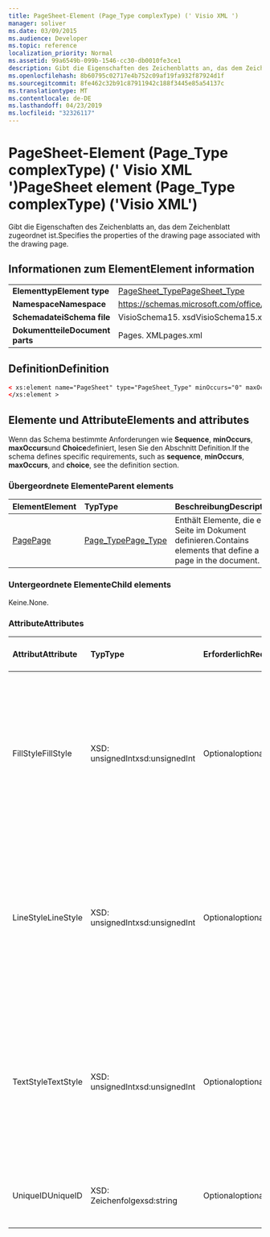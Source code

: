 ```yaml
---
title: PageSheet-Element (Page_Type complexType) (' Visio XML ')
manager: soliver
ms.date: 03/09/2015
ms.audience: Developer
ms.topic: reference
localization_priority: Normal
ms.assetid: 99a6549b-099b-1546-cc30-db0010fe3ce1
description: Gibt die Eigenschaften des Zeichenblatts an, das dem Zeichenblatt zugeordnet ist.
ms.openlocfilehash: 8b60795c02717e4b752c09af19fa932f87924d1f
ms.sourcegitcommit: 8fe462c32b91c87911942c188f3445e85a54137c
ms.translationtype: MT
ms.contentlocale: de-DE
ms.lasthandoff: 04/23/2019
ms.locfileid: "32326117"
---
```

# <a name="pagesheet-element-pagetype-complextype-visio-xml"></a><span data-ttu-id="a0ce1-103">PageSheet-Element (Page_Type complexType) (' Visio XML ')</span><span class="sxs-lookup"><span data-stu-id="a0ce1-103">PageSheet element (Page_Type complexType) ('Visio XML')</span></span>

<span data-ttu-id="a0ce1-104">Gibt die Eigenschaften des Zeichenblatts an, das dem Zeichenblatt zugeordnet ist.</span><span class="sxs-lookup"><span data-stu-id="a0ce1-104">Specifies the properties of the drawing page associated with the drawing page.</span></span>
  
## <a name="element-information"></a><span data-ttu-id="a0ce1-105">Informationen zum Element</span><span class="sxs-lookup"><span data-stu-id="a0ce1-105">Element information</span></span>

|||
|:-----|:-----|
|<span data-ttu-id="a0ce1-106">**Elementtyp**</span><span class="sxs-lookup"><span data-stu-id="a0ce1-106">**Element type**</span></span> <br/> |[<span data-ttu-id="a0ce1-107">PageSheet_Type</span><span class="sxs-lookup"><span data-stu-id="a0ce1-107">PageSheet_Type</span></span>](pagesheet_type-complextypevisio-xml.md) <br/> |
|<span data-ttu-id="a0ce1-108">**Namespace**</span><span class="sxs-lookup"><span data-stu-id="a0ce1-108">**Namespace**</span></span> <br/> |https://schemas.microsoft.com/office/visio/2012/main  <br/> |
|<span data-ttu-id="a0ce1-109">**Schemadatei**</span><span class="sxs-lookup"><span data-stu-id="a0ce1-109">**Schema file**</span></span> <br/> |<span data-ttu-id="a0ce1-110">VisioSchema15. xsd</span><span class="sxs-lookup"><span data-stu-id="a0ce1-110">VisioSchema15.xsd</span></span>  <br/> |
|<span data-ttu-id="a0ce1-111">**Dokumentteile**</span><span class="sxs-lookup"><span data-stu-id="a0ce1-111">**Document parts**</span></span> <br/> |<span data-ttu-id="a0ce1-112">Pages. XML</span><span class="sxs-lookup"><span data-stu-id="a0ce1-112">pages.xml</span></span>  <br/> |
   
## <a name="definition"></a><span data-ttu-id="a0ce1-113">Definition</span><span class="sxs-lookup"><span data-stu-id="a0ce1-113">Definition</span></span>

```XML
< xs:element name="PageSheet" type="PageSheet_Type" minOccurs="0" maxOccurs="1" >
</xs:element > 
```

## <a name="elements-and-attributes"></a><span data-ttu-id="a0ce1-114">Elemente und Attribute</span><span class="sxs-lookup"><span data-stu-id="a0ce1-114">Elements and attributes</span></span>

<span data-ttu-id="a0ce1-115">Wenn das Schema bestimmte Anforderungen wie **Sequence**, **minOccurs**, **maxOccurs**und **Choice**definiert, lesen Sie den Abschnitt Definition.</span><span class="sxs-lookup"><span data-stu-id="a0ce1-115">If the schema defines specific requirements, such as **sequence**, **minOccurs**, **maxOccurs**, and **choice**, see the definition section.</span></span> 
  
### <a name="parent-elements"></a><span data-ttu-id="a0ce1-116">Übergeordnete Elemente</span><span class="sxs-lookup"><span data-stu-id="a0ce1-116">Parent elements</span></span>

|<span data-ttu-id="a0ce1-117">**Element**</span><span class="sxs-lookup"><span data-stu-id="a0ce1-117">**Element**</span></span>|<span data-ttu-id="a0ce1-118">**Typ**</span><span class="sxs-lookup"><span data-stu-id="a0ce1-118">**Type**</span></span>|<span data-ttu-id="a0ce1-119">**Beschreibung**</span><span class="sxs-lookup"><span data-stu-id="a0ce1-119">**Description**</span></span>|
|:-----|:-----|:-----|
|[<span data-ttu-id="a0ce1-120">Page</span><span class="sxs-lookup"><span data-stu-id="a0ce1-120">Page</span></span>](page-element-pages_type-complextypevisio-xml.md) <br/> |[<span data-ttu-id="a0ce1-121">Page_Type</span><span class="sxs-lookup"><span data-stu-id="a0ce1-121">Page_Type</span></span>](page_type-complextypevisio-xml.md) <br/> |<span data-ttu-id="a0ce1-122">Enthält Elemente, die eine Seite im Dokument definieren.</span><span class="sxs-lookup"><span data-stu-id="a0ce1-122">Contains elements that define a page in the document.</span></span>  <br/> |
   
### <a name="child-elements"></a><span data-ttu-id="a0ce1-123">Untergeordnete Elemente</span><span class="sxs-lookup"><span data-stu-id="a0ce1-123">Child elements</span></span>

<span data-ttu-id="a0ce1-124">Keine.</span><span class="sxs-lookup"><span data-stu-id="a0ce1-124">None.</span></span>
  
### <a name="attributes"></a><span data-ttu-id="a0ce1-125">Attribute</span><span class="sxs-lookup"><span data-stu-id="a0ce1-125">Attributes</span></span>

|<span data-ttu-id="a0ce1-126">**Attribut**</span><span class="sxs-lookup"><span data-stu-id="a0ce1-126">**Attribute**</span></span>|<span data-ttu-id="a0ce1-127">**Typ**</span><span class="sxs-lookup"><span data-stu-id="a0ce1-127">**Type**</span></span>|<span data-ttu-id="a0ce1-128">**Erforderlich**</span><span class="sxs-lookup"><span data-stu-id="a0ce1-128">**Required**</span></span>|<span data-ttu-id="a0ce1-129">**Beschreibung**</span><span class="sxs-lookup"><span data-stu-id="a0ce1-129">**Description**</span></span>|<span data-ttu-id="a0ce1-130">**Mögliche Werte**</span><span class="sxs-lookup"><span data-stu-id="a0ce1-130">**Possible values**</span></span>|
|:-----|:-----|:-----|:-----|:-----|
|<span data-ttu-id="a0ce1-131">FillStyle</span><span class="sxs-lookup"><span data-stu-id="a0ce1-131">FillStyle</span></span>  <br/> |<span data-ttu-id="a0ce1-132">XSD: unsignedInt</span><span class="sxs-lookup"><span data-stu-id="a0ce1-132">xsd:unsignedInt</span></span>  <br/> |<span data-ttu-id="a0ce1-133">Optional</span><span class="sxs-lookup"><span data-stu-id="a0ce1-133">optional</span></span>  <br/> |<span data-ttu-id="a0ce1-134">Gibt die ID des Stylesheets an, von dem die Füllformatierung geerbt werden soll.</span><span class="sxs-lookup"><span data-stu-id="a0ce1-134">Specifies the ID of the style sheet from which to inherit fill formatting.</span></span> <span data-ttu-id="a0ce1-135">Es muss der Wert des **ID-** Attributs sein, das einem **StyleSheet_Type** in der Zeichnung zugeordnet ist.</span><span class="sxs-lookup"><span data-stu-id="a0ce1-135">It MUST be the value of the **ID** attribute associated with a **StyleSheet_Type** in the drawing.</span></span>  <br/> |<span data-ttu-id="a0ce1-136">Werte des XSD: unsignedInt-Typs.</span><span class="sxs-lookup"><span data-stu-id="a0ce1-136">Values of the xsd:unsignedInt type.</span></span>  <br/> |
|<span data-ttu-id="a0ce1-137">LineStyle</span><span class="sxs-lookup"><span data-stu-id="a0ce1-137">LineStyle</span></span>  <br/> |<span data-ttu-id="a0ce1-138">XSD: unsignedInt</span><span class="sxs-lookup"><span data-stu-id="a0ce1-138">xsd:unsignedInt</span></span>  <br/> |<span data-ttu-id="a0ce1-139">Optional</span><span class="sxs-lookup"><span data-stu-id="a0ce1-139">optional</span></span>  <br/> |<span data-ttu-id="a0ce1-140">Gibt die ID des Stylesheets an, von dem die Linienformatierung geerbt werden soll.</span><span class="sxs-lookup"><span data-stu-id="a0ce1-140">Specifies the ID of the style sheet from which to inherit line formatting.</span></span> <span data-ttu-id="a0ce1-141">Es muss der Wert des **ID-** Attributs sein, das einem **StyleSheet_Type** in der Zeichnung zugeordnet ist.</span><span class="sxs-lookup"><span data-stu-id="a0ce1-141">It MUST be the value of the **ID** attribute associated with a **StyleSheet_Type** in the drawing.</span></span>  <br/> |<span data-ttu-id="a0ce1-142">Werte des XSD: unsignedInt-Typs.</span><span class="sxs-lookup"><span data-stu-id="a0ce1-142">Values of the xsd:unsignedInt type.</span></span>  <br/> |
|<span data-ttu-id="a0ce1-143">TextStyle</span><span class="sxs-lookup"><span data-stu-id="a0ce1-143">TextStyle</span></span>  <br/> |<span data-ttu-id="a0ce1-144">XSD: unsignedInt</span><span class="sxs-lookup"><span data-stu-id="a0ce1-144">xsd:unsignedInt</span></span>  <br/> |<span data-ttu-id="a0ce1-145">Optional</span><span class="sxs-lookup"><span data-stu-id="a0ce1-145">optional</span></span>  <br/> |<span data-ttu-id="a0ce1-146">Gibt die ID des Stylesheets an, von dem die Textformatierung geerbt werden soll.</span><span class="sxs-lookup"><span data-stu-id="a0ce1-146">Specifies the ID of the style sheet from which to inherit text formatting.</span></span> <span data-ttu-id="a0ce1-147">Es muss der Wert des **ID-** Attributs sein, das einem **StyleSheet_Type** in der Zeichnung zugeordnet ist.</span><span class="sxs-lookup"><span data-stu-id="a0ce1-147">It MUST be the value of the **ID** attribute associated with a **StyleSheet_Type** in the drawing.</span></span>  <br/> |<span data-ttu-id="a0ce1-148">Werte des XSD: unsignedInt-Typs.</span><span class="sxs-lookup"><span data-stu-id="a0ce1-148">Values of the xsd:unsignedInt type.</span></span>  <br/> |
|<span data-ttu-id="a0ce1-149">UniqueID</span><span class="sxs-lookup"><span data-stu-id="a0ce1-149">UniqueID</span></span>  <br/> |<span data-ttu-id="a0ce1-150">XSD: Zeichenfolge</span><span class="sxs-lookup"><span data-stu-id="a0ce1-150">xsd:string</span></span>  <br/> |<span data-ttu-id="a0ce1-151">Optional</span><span class="sxs-lookup"><span data-stu-id="a0ce1-151">optional</span></span>  <br/> |<span data-ttu-id="a0ce1-152">Die eindeutige ID des Elements innerhalb des übergeordneten Elements.</span><span class="sxs-lookup"><span data-stu-id="a0ce1-152">The unique ID of the element within its parent element.</span></span>  <br/> |<span data-ttu-id="a0ce1-153">Werte des XSD: String-Typs.</span><span class="sxs-lookup"><span data-stu-id="a0ce1-153">Values of the xsd:string type.</span></span>  <br/> |
   

